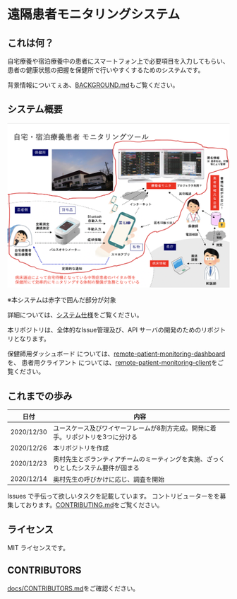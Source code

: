 # 遠隔患者モニタリングシステム

## これは何？

自宅療養や宿泊療養中の患者にスマートフォン上で必要項目を入力してもらい、患者の健康状態の把握を保健所で行いやすくするためのシステムです。

背景情報についてぇあ、[BACKGROUND.md](docs/BACKGROUND.md)もご覧ください。

## システム概要

![システム概要図](docs/images/system-overview.png)

※本システムは赤字で囲んだ部分が対象

詳細については、[システム仕様](docs/SPECIFICATION.md)をご覧ください。

本リポジトリは、全体的なIssue管理及び、API サーバの開発のためのリポジトリとなります。

保健師用ダッシュボード については、[remote-patient-monitoring-dashboard](https://github.com/codeforjapan/remote-patient-monitoring-dashboard)を、
患者用クライアント については、[remote-patient-monitoring-client](https://github.com/codeforjapan/remote-patient-monitoring-client)をご覧ください。


## これまでの歩み

| 日付 | 内容 |
| --- | --- |
| 2020/12/30  | ユースケース及びワイヤーフレームが8割方完成。開発に着手。リポジトリを3つに分ける |
| 2020/12/26  | 本リポジトリを作成 |
| 2020/12/23  | 奥村先生とボランティアチームのミーティングを実施、ざっくりとしたシステム要件が固まる |
| 2020/12/14  | 奥村先生の呼びかけに応じ、調査を開始 |



Issues で手伝って欲しいタスクを記載しています。
コントリビューターをを募集しております。[CONTRIBUTING.md](docs/CONTRIBUTING.md)をご覧ください。

## ライセンス

MIT ライセンスです。

## CONTRIBUTORS

[docs/CONTRIBUTORS.md](docs/CONTRIBUTORS.md)をご確認ください。
